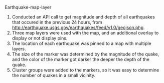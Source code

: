 Earthquake-map-layer

1)  Conducted an API call to get magnitude and depth of all earthquakes that occured in the previous 24 hours, from http://earthquake.usgs.gov/earthquakes/feed/v1.0/geojson.php.
2)  Three map layers were used with the map, and an additional overlay to display or not display pins.
3)  The location of each earthquake was pinned to a map with multiple layers.  
4)  The size of the marker was determined by the magnitude of the quake, and the color of the marker got darker the deeper the depth of the quake.
5)  Cluster groups were added to the markers, so it was easy to determine the number of quakes in a small vicinity.
